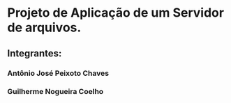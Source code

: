 # Projeto de Aplicação de um Servidor de arquivos.
## Integrantes: 
### Antônio José Peixoto Chaves
### Guilherme Nogueira Coelho
